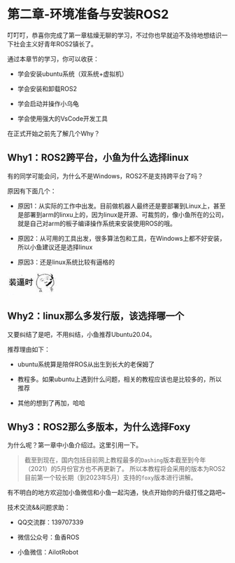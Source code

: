 # 第二章-环境准备与安装ROS2

叮叮叮，恭喜你完成了第一章枯燥无聊的学习，不过你也早就迫不及待地想结识一下社会主义好青年ROS2镇长了。



通过本章节的学习，你可以收获：

- 学会安装ubuntu系统（双系统+虚拟机）

- 学会安装和卸载ROS2

- 学会启动并操作小乌龟

- 学会使用强大的VsCode开发工具



在正式开始之前先了解几个Why？

## Why1：ROS2跨平台，小鱼为什么选择linux

有的同学可能会问，为什么不是Windows，ROS2不是支持跨平台了吗？

原因有下面几个：

- 原因1：从实际的工作中出发。目前做机器人最终还是要部署到Linux上，甚至是部署到arm的linxu上的，因为linux是开源、可裁剪的，像小鱼所在的公司，就是自己对arm的板子编译操作系统来安装使用ROS的哦。

- 原因2：从可用的工具出发，很多算法包和工具，在Windows上都不好安装，所以小鱼建议还是选择linux

- 原因3：还是linux系统比较有逼格的

![image-20210719162949310](%E7%AB%A0%E8%8A%82%E4%BB%8B%E7%BB%8D/imgs/image-20210719162949310.png)



##  Why2：linux那么多发行版，该选择哪一个

又要纠结了是吧，不用纠结，小鱼推荐Ubuntu20.04。

推荐理由如下：

- ubuntu系统算是陪伴ROS从出生到长大的老保姆了

- 教程多。如果ubuntu上遇到什么问题，相关的教程应该也是比较多的，所以推荐

- 其他的想到了再加，哈哈




##  Why3：ROS2那么多版本，为什么选择Foxy
为什么呢？第一章中小鱼介绍过。这里引用一下。

> 截至到现在，国内包括目前网上教程最多的`Dashing`版本截至到今年（2021）的5月份官方也不再更新了。
所以本教程将会采用的版本为ROS2目前第一个较长期（到2023年5月）支持的`foxy`版本进行讲解。



有不明白的地方欢迎加小鱼微信和小鱼一起沟通，快点开始你的升级打怪之路吧~



技术交流&&问题求助：

- QQ交流群：139707339

- 微信公众号：鱼香ROS

- 小鱼微信：AiIotRobot





